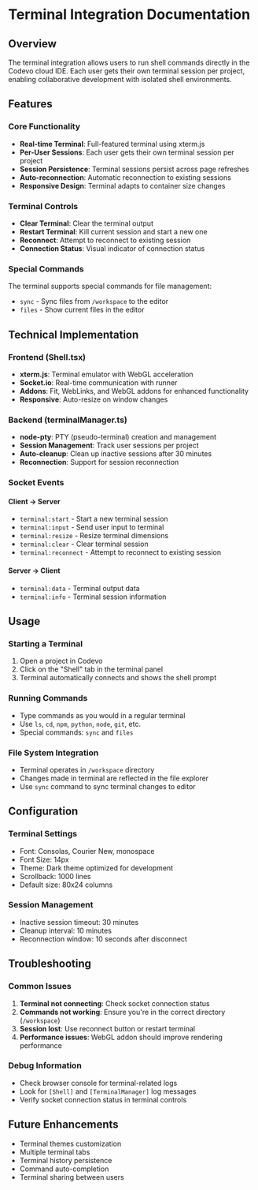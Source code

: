 # Terminal Integration Documentation

## Overview
The terminal integration allows users to run shell commands directly in the Codevo cloud IDE. Each user gets their own terminal session per project, enabling collaborative development with isolated shell environments.

## Features

### Core Functionality
- **Real-time Terminal**: Full-featured terminal using xterm.js
- **Per-User Sessions**: Each user gets their own terminal session per project
- **Session Persistence**: Terminal sessions persist across page refreshes
- **Auto-reconnection**: Automatic reconnection to existing sessions
- **Responsive Design**: Terminal adapts to container size changes

### Terminal Controls
- **Clear Terminal**: Clear the terminal output
- **Restart Terminal**: Kill current session and start a new one
- **Reconnect**: Attempt to reconnect to existing session
- **Connection Status**: Visual indicator of connection status

### Special Commands
The terminal supports special commands for file management:
- `sync` - Sync files from `/workspace` to the editor
- `files` - Show current files in the editor

## Technical Implementation

### Frontend (Shell.tsx)
- **xterm.js**: Terminal emulator with WebGL acceleration
- **Socket.io**: Real-time communication with runner
- **Addons**: Fit, WebLinks, and WebGL addons for enhanced functionality
- **Responsive**: Auto-resize on window changes

### Backend (terminalManager.ts)
- **node-pty**: PTY (pseudo-terminal) creation and management
- **Session Management**: Track user sessions per project
- **Auto-cleanup**: Clean up inactive sessions after 30 minutes
- **Reconnection**: Support for session reconnection

### Socket Events

#### Client → Server
- `terminal:start` - Start a new terminal session
- `terminal:input` - Send user input to terminal
- `terminal:resize` - Resize terminal dimensions
- `terminal:clear` - Clear terminal session
- `terminal:reconnect` - Attempt to reconnect to existing session

#### Server → Client
- `terminal:data` - Terminal output data
- `terminal:info` - Terminal session information

## Usage

### Starting a Terminal
1. Open a project in Codevo
2. Click on the "Shell" tab in the terminal panel
3. Terminal automatically connects and shows the shell prompt

### Running Commands
- Type commands as you would in a regular terminal
- Use `ls`, `cd`, `npm`, `python`, `node`, `git`, etc.
- Special commands: `sync` and `files`

### File System Integration
- Terminal operates in `/workspace` directory
- Changes made in terminal are reflected in the file explorer
- Use `sync` command to sync terminal changes to editor

## Configuration

### Terminal Settings
- Font: Consolas, Courier New, monospace
- Font Size: 14px
- Theme: Dark theme optimized for development
- Scrollback: 1000 lines
- Default size: 80x24 columns

### Session Management
- Inactive session timeout: 30 minutes
- Cleanup interval: 10 minutes
- Reconnection window: 10 seconds after disconnect

## Troubleshooting

### Common Issues
1. **Terminal not connecting**: Check socket connection status
2. **Commands not working**: Ensure you're in the correct directory (`/workspace`)
3. **Session lost**: Use reconnect button or restart terminal
4. **Performance issues**: WebGL addon should improve rendering performance

### Debug Information
- Check browser console for terminal-related logs
- Look for `[Shell]` and `[TerminalManager]` log messages
- Verify socket connection status in terminal controls

## Future Enhancements
- Terminal themes customization
- Multiple terminal tabs
- Terminal history persistence
- Command auto-completion
- Terminal sharing between users 
